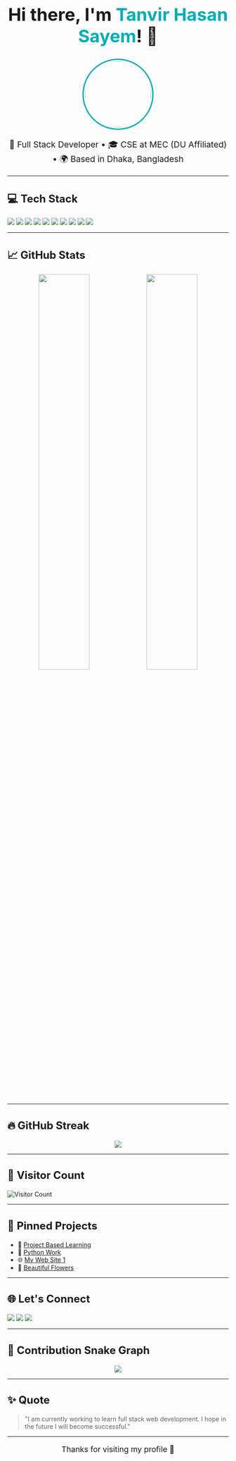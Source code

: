 <h1 align="center" style="font-size:2.5rem;font-weight:bold">Hi there, I'm <span style="color:#00ADB5">Tanvir Hasan Sayem</span>! 👋</h1>

<p align="center">
  <img src="https://github.com/TanvirHassanSayem.png" width="150" style="border-radius:50%; border: 3px solid #00ADB5; padding: 3px;" />
</p>

<p align="center" style="font-size:1.2rem;">
  🚀 Full Stack Developer &bull; 🎓 CSE at MEC (DU Affiliated) &bull; 🌍 Based in Dhaka, Bangladesh
</p>

---

<h2 style="font-size:1.5rem;">💻 Tech Stack</h2>

<p>
  <img src="https://img.shields.io/badge/HTML5-E34F26?style=flat-square&logo=html5&logoColor=white"/>
  <img src="https://img.shields.io/badge/CSS3-1572B6?style=flat-square&logo=css3&logoColor=white"/>
  <img src="https://img.shields.io/badge/JavaScript-F7DF1E?style=flat-square&logo=javascript&logoColor=black"/>
  <img src="https://img.shields.io/badge/TypeScript-3178C6?style=flat-square&logo=typescript&logoColor=white"/>
  <img src="https://img.shields.io/badge/React-61DAFB?style=flat-square&logo=react&logoColor=black"/>
  <img src="https://img.shields.io/badge/Next.js-000000?style=flat-square&logo=next.js&logoColor=white"/>
  <img src="https://img.shields.io/badge/Tailwind_CSS-38B2AC?style=flat-square&logo=tailwind-css&logoColor=white"/>
  <img src="https://img.shields.io/badge/Node.js-339933?style=flat-square&logo=node.js&logoColor=white"/>
  <img src="https://img.shields.io/badge/Express.js-000000?style=flat-square&logo=express&logoColor=white"/>
  <img src="https://img.shields.io/badge/MongoDB-47A248?style=flat-square&logo=mongodb&logoColor=white"/>
</p>

---

<h2 style="font-size:1.5rem;">📈 GitHub Stats</h2>

<p align="center">
  <img src="https://github-readme-stats.vercel.app/api?username=TanvirHassanSayem&show_icons=true&theme=react&count_private=true&hide_border=true" width="48%"/>
  <img src="https://github-readme-stats.vercel.app/api/top-langs/?username=TanvirHassanSayem&layout=compact&theme=react&hide_border=true" width="48%"/>
</p>

---

<h2 style="font-size:1.5rem;">🔥 GitHub Streak</h2>

<p align="center">
  <img src="https://streak-stats.demolab.com?user=TanvirHassanSayem&theme=tokyonight&hide_border=true&border_radius=8&date_format=j%20M%5B%20Y%5D"/>
</p>

---

<h2 style="font-size:1.5rem;">📍 Visitor Count</h2>

<p>
  <img src="https://komarev.com/ghpvc/?username=TanvirHassanSayem&label=Profile%20Visitors&color=0e75b6&style=flat-square" alt="Visitor Count"/>
</p>

---

<h2 style="font-size:1.5rem;">📌 Pinned Projects</h2>

<ul>
  <li>📘 <a href="https://github.com/TanvirHassanSayem/project-based-learning">Project Based Learning</a></li>
  <li>🐍 <a href="https://github.com/TanvirHassanSayem/Python-Work">Python Work</a></li>
  <li>🌐 <a href="https://github.com/TanvirHassanSayem/My-Web-Site1">My Web Site 1</a></li>
  <li>🎨 <a href="https://github.com/TanvirHassanSayem/Beautiful_flowers">Beautiful Flowers</a></li>
</ul>

---

<h2 style="font-size:1.5rem;">🌐 Let's Connect</h2>

<p>
  <a href="mailto:tanvirsayem431@gmail.com"><img src="https://img.shields.io/badge/Gmail-D14836?style=flat-square&logo=gmail&logoColor=white"/></a>
  <a href="https://www.linkedin.com/in/tanvir-hasan-sayem-a33a39204/"><img src="https://img.shields.io/badge/LinkedIn-blue?style=flat-square&logo=linkedin&logoColor=white"/></a>
  <a href="https://facebook.com/tanvirhasan.sayem.1865"><img src="https://img.shields.io/badge/Facebook-1877F2?style=flat-square&logo=facebook&logoColor=white"/></a>
</p>

---

<h2 style="font-size:1.5rem;">🐍 Contribution Snake Graph</h2>

<p align="center">
  <img src="https://github.com/TanvirHassanSayem/TanvirHassanSayem/blob/output/github-contribution-grid-snake.svg"/>
</p>

---

<h2 style="font-size:1.5rem;">✨ Quote</h2>

> "I am currently working to learn full stack web development. I hope in the future I will become successful." 

---

<p align="center" style="font-size:1.1rem;">
  Thanks for visiting my profile 🙌
</p>
